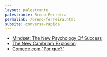 ```yaml
---
layout: palestrante
palestrante: Breno Ferreira
permalink: /breno-ferreira.html
subsite: conversa-rapida
---
```


* [Mindset&#58; The New Psychology Of Success](/conversa-rapida/breno-ferreira-mindset-the-new-psychology-of-success)
* [The New Cambriam Explosion](/conversa-rapida/breno-ferreira-the-new-cambriam-explosion)
* [Comece com "Por que?"](/conversa-rapida/breno-ferreira-comece-com-por-que)
